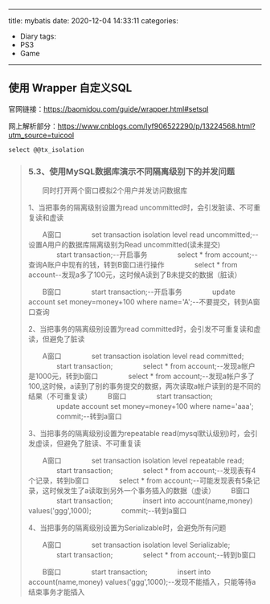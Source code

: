 
---
title: mybatis
date: 2020-12-04 14:33:11
categories:
- Diary
tags:
- PS3
- Game
---
## 使用 Wrapper 自定义SQL



官网链接：https://baomidou.com/guide/wrapper.html#setsql



网上解析部分：https://www.cnblogs.com/lyf906522290/p/13224568.html?utm_source=tuicool





```
select @@tx_isolation
```



> ### 5.3、使用MySQL数据库演示不同隔离级别下的并发问题
>
> 　　同时打开两个窗口模拟2个用户并发访问数据库
>
> 1、当把事务的隔离级别设置为read uncommitted时，会引发脏读、不可重复读和虚读
>
> 　　A窗口
> 　　　　set transaction isolation level read uncommitted;--设置A用户的数据库隔离级别为Read uncommitted(读未提交)
> 　　　　start transaction;--开启事务
> 　　　　select * from account;--查询A账户中现有的钱，转到B窗口进行操作
> 　　　　select * from account--发现a多了100元，这时候A读到了B未提交的数据（脏读）
>
> 　　B窗口
> 　　　　start transaction;--开启事务
> 　　　　update account set money=money+100 where name='A';--不要提交，转到A窗口查询
>
> 2、当把事务的隔离级别设置为read committed时，会引发不可重复读和虚读，但避免了脏读
>
> 　　A窗口
> 　　　　set transaction isolation level read committed;
> 　　　　start transaction;
> 　　　　select * from account;--发现a帐户是1000元，转到b窗口
> 　　　　select * from account;--发现a帐户多了100,这时候，a读到了别的事务提交的数据，两次读取a帐户读到的是不同的结果（不可重复读）
> 　　B窗口
> 　　　　start transaction;
> 　　　　update account set money=money+100 where name='aaa';
> 　　　　commit;--转到a窗口
>
> 3、当把事务的隔离级别设置为repeatable read(mysql默认级别)时，会引发虚读，但避免了脏读、不可重复读
>
> 　　A窗口
> 　　　　set transaction isolation level repeatable read;
> 　　　　start transaction;
> 　　　　select * from account;--发现表有4个记录，转到b窗口
> 　　　　select * from account;--可能发现表有5条记录，这时候发生了a读取到另外一个事务插入的数据（虚读）
> 　　B窗口
> 　　　　start transaction;
> 　　　　insert into account(name,money) values('ggg',1000);
> 　　　　commit;--转到a窗口
>
> 4、当把事务的隔离级别设置为Serializable时，会避免所有问题
>
> 　　A窗口
> 　　　　set transaction isolation level Serializable;
> 　　　　start transaction;
> 　　　　select * from account;--转到b窗口
>
> 　　B窗口
> 　　　　start transaction;
> 　　　　insert into account(name,money) values('ggg',1000);--发现不能插入，只能等待a结束事务才能插入